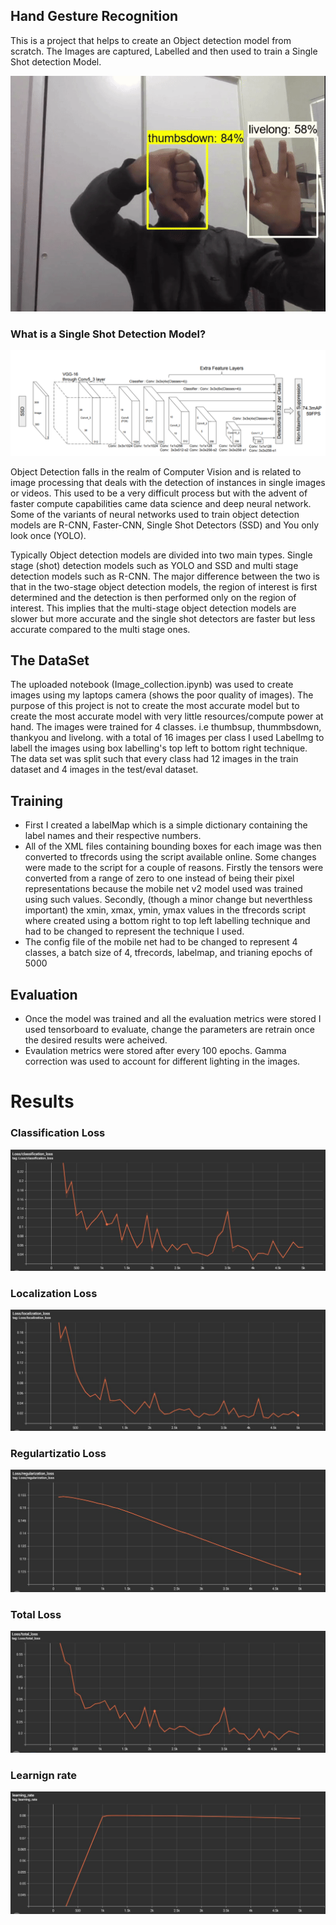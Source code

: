 ## Hand Gesture Recognition
This is a project that helps to create an Object detection model from scratch. The Images are captured, Labelled and then used to train a Single Shot detection Model.

<p align="center">
<img src="/Example.gif"></img>
</p>



### What is a Single Shot Detection Model?
<p align="center">
<img src="/ssd_architecture.jpg"></img>
</p>

Object Detection falls in the realm of Computer Vision and is related to image processing that deals with the detection of instances in single images or videos. This used to be a very difficult process but with the advent of faster compute capabilities came data science and deep neural network. Some of the variants of neural networks used to train object detection models are R-CNN, Faster-CNN, Single Shot Detectors (SSD) and You only look once (YOLO).

Typically Object detection models are divided into two main  types. Single stage (shot) detection models such as YOLO and SSD and multi stage detection models such as R-CNN.  The major difference between the two is that in the two-stage object detection models, the region of interest is first determined and the detection is then performed only on the region of interest. This implies that the multi-stage object detection models are slower but more accurate and the single shot detectors are faster but less accurate compared to the multi stage ones. 


## The DataSet
The uploaded notebook (Image_collection.ipynb) was used to create images using my laptops camera (shows the poor quality of images). The purpose of this project is not to create the most accurate model but to create the most accurate model with very little resources/compute power at hand. The images were trained for 4 classes. i.e thumbsup, thummbsdown, thankyou and livelong. with a total of 16 images per class I used LabelImg to labell the images using box labelling's top left to bottom right technique. The data set was split such that every class had 12 images in the train dataset and 4 images in the test/eval dataset.




## Training
+ First I created a labelMap which is a simple dictionary containing the label names and their respective numbers.
+ All of the XML files containing bounding boxes for each image was then converted to tfrecords using the script available online. Some changes were made to the script for a couple of reasons. Firstly the tensors were converted from a range of zero to one instead of being their pixel representations because the mobile net v2 model used was trained using such values. Secondly, (though a minor change but neverthless important) the xmin, xmax, ymin, ymax values in the tfrecords script where created using a bottom right to top left labelling technique and had to be changed to represent the technique I used.
+ The config file of the mobile net had to be changed to represent 4 classes, a batch size of 4, tfrecords, labelmap, and trianing epochs of 5000

## Evaluation
+ Once the model was trained and all the evaluation metrics were stored I used tensorboard to evaluate, change the parameters are retrain once the desired results were acheived.
+ Evaulation metrics were stored after every 100 epochs. Gamma correction was used to account for different lighting in the images.

# Results
### Classification Loss
<p align="center">
<img src="/Metrics/classification_loss.JPG"></img>
</p>

### Localization Loss
<p align="center">
<img src="/Metrics/localization_loss.JPG"></img>
</p>

### Regulartizatio Loss
<p align="center">
<img src="/Metrics/regularization_loss.JPG"></img>
</p>

### Total Loss
<p align="center">
<img src="/Metrics/total_loss.JPG"></img>
</p>

### Learnign rate
<p align="center">
<img src="/Metrics/learning_rate.JPG"></img>
</p>
